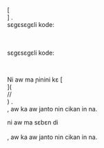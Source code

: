 [<br host>] .<br action>sɛgɛsɛgɛli kode:<br code>

<br url><br action>sɛgɛsɛgɛli kode:

<br code>

Ni aw ma ɲinini kɛ [<br host>](<br protocol>//<br host>) .<br action>, aw ka aw janto nin cikan in na.

ni aw ma sɛbɛn di<br url><br action>, aw ka aw janto nin cikan in na.
